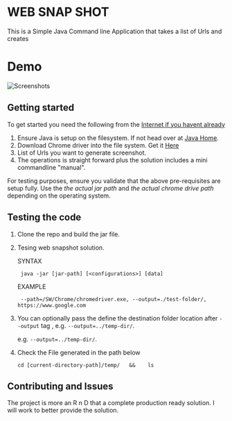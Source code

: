 # WEB SNAP SHOT
This is a Simple Java Command line Application that takes a list of Urls and creates


# Demo

![Screenshots]()

## Getting started
To get started you need the following from the [Internet if you havent already]()
1. Ensure Java is setup on the filesystem. If not head over at [Java Home](https://www.java.com/en/download/).
2. Download Chrome driver into the file system. Get it [Here](http://chromedriver.chromium.org/downloads)
3. List of Urls you want to generate screenshot. 
4. The operations is straight forward plus the solution includes a mini commandline "manual".



For testing purposes, ensure you validate that the above pre-requisites are setup fully.
Use the *the actual jar path* and *the actual chrome drive path* depending on the operating system.

## Testing the code
1. Clone the repo and build the jar file. 
    
2. Tesing web snapshot solution.

    SYNTAX

    ``` java -jar [jar-path] [<configurations>] [data]```

    EXAMPLE

    ``` --path=/SW/Chrome/chromedriver.exe, --output=./test-folder/, https://www.google.com```
    
 3. You can optionally pass the define the destination folder location after  ```--output``` tag , e.g. `--output=../temp-dir/`.
    
    e.g. `--output=../temp-dir/`.

 4. Check the File generated in the path below

    ```cd [current-directory-path]/temp/   &&    ls```

## Contributing and Issues
The project is more an R n D that a complete production ready solution. I will work to better provide the solution.
